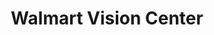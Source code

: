 ---
title: "Walmart Vision Center"
url: /phoenix/walmart-vision-center-north-35th-avenue/
shop: Optiker
---